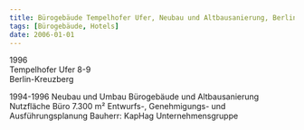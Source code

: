 ```yaml
---
title: Bürogebäude Tempelhofer Ufer, Neubau und Altbausanierung, Berlin
tags: [Bürogebäude, Hotels]
date: 2006-01-01
---
```

1996<br/>
Tempelhofer Ufer 8-9<br/>
Berlin-Kreuzberg

1994-1996 Neubau und Umbau
Bürogebäude und Altbausanierung
Nutzfläche Büro 7.300 m²
Entwurfs-, Genehmigungs- und Ausführungsplanung
Bauherr: KapHag Unternehmensgruppe

